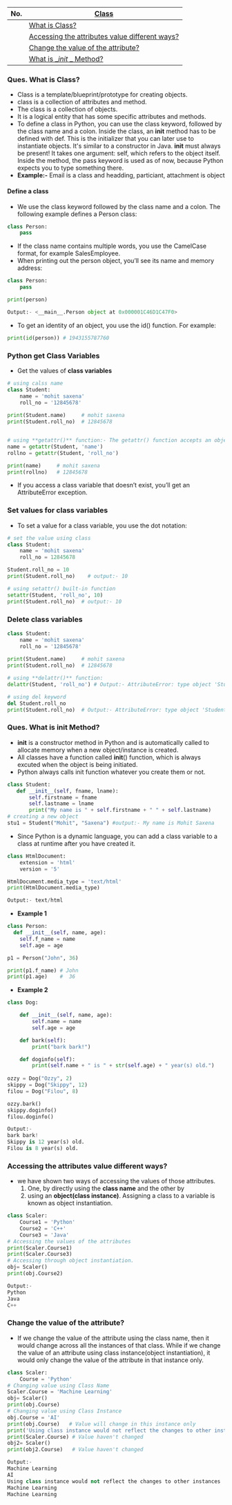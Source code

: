 |  No.  | [Class]()                                                                                        |
| :---: | ------------------------------------------------------------------------------------------------ |
|       | [What is Class?](#ques--what-is-class)                                                           |
|       | [Accessing the attributes value different ways?](#accessing-the-attributes-value-different-ways) |
|       | [Change the value of the attribute?](#change-the-value-of-the-attribute)                         |
|       | [What is __init_ _ Method?](#ques--what-is-init-method)                                        |

### Ques.  What is Class?
* Class is a template/blueprint/prototype for creating objects.
* class is a collection of attributes and method.
* The class is a collection of objects.
* It is a logical entity that has some specific attributes and methods.
* To define a class in Python, you can use the class keyword, followed by the class name and a colon. Inside the class, an __init__ method has to be defined with def. This is the initializer that you can later use to instantiate objects. It's similar to a constructor in Java. __init__ must always be present! It takes one argument: self, which refers to the object itself. Inside the method, the pass keyword is used as of now, because Python expects you to type something there.
* **Example:-** Email is a class and headding, particiant, attachment is object

#### Define a class
* We use the class keyword followed by the class name and a colon. The following example defines a Person class:
```python
class Person:
    pass
```
* If the class name contains multiple words, you use the CamelCase format, for example SalesEmployee.
* When printing out the person object, you’ll see its name and memory address:
```python
class Person:
    pass

print(person)

Output:- <__main__.Person object at 0x000001C46D1C47F0>
```
* To get an identity of an object, you use the id() function. For example:
```python
print(id(person)) # 1943155787760
```

### Python get Class Variables
* Get the values of **class variables**
```python
# using calss name
class Student:
    name = 'mohit saxena'
    roll_no = '12845678'
    
print(Student.name)     # mohit saxena
print(Student.roll_no)  # 12845678


# using **getattr()** function:- The getattr() function accepts an object and a variable name. It returns the value of the class variable.
name = getattr(Student, 'name')
rollno = getattr(Student, 'roll_no')

print(name)     # mohit saxena
print(rollno)   # 12845678
```
* If you access a class variable that doesn’t exist, you’ll get an AttributeError exception.



### Set values for class variables
* To set a value for a class variable, you use the dot notation:

```python
# set the value using class
class Student:
    name = 'mohit saxena'
    roll_no = 12845678

Student.roll_no = 10     
print(Student.roll_no)    # output:- 10

# using setattr() built-in function
setattr(Student, 'roll_no', 10)
print(Student.roll_no)  # output:- 10
```


### Delete class variables
```python
class Student:
    name = 'mohit saxena'
    roll_no = '12845678'
    
print(Student.name)     # mohit saxena
print(Student.roll_no)  # 12845678

# using **delattr()** function:
delattr(Student, 'roll_no') # Output:- AttributeError: type object 'Student' has no attribute 'roll_no'

# using del keyword
del Student.roll_no
print(Student.roll_no)  # Output:- AttributeError: type object 'Student' has no attribute 'roll_no'
```

### Ques.  What is __init__ Method?
* **__init__** is a constructor method in Python and is automatically called to allocate memory when a new object/instance is created.
* All classes have a function called __init__() function, which is always excuted when the object is being initiated.
* Python always calls init function whatever you create them or not.

```python
class Student:
   def __init__(self, fname, lname):
       self.firstname = fname
       self.lastname = lname
       print("My name is " + self.firstname + " " + self.lastname)
# creating a new object
stu1 = Student("Mohit", "Saxena") #output:- My name is Mohit Saxena
```

* Since Python is a dynamic language, you can add a class variable to a class at runtime after you have created it. 
```python
class HtmlDocument:
    extension = 'html'
    version = '5'

HtmlDocument.media_type = 'text/html'
print(HtmlDocument.media_type)

Output:- text/html
```

* **Example 1**
```python
class Person:
  def __init__(self, name, age):
    self.f_name = name
    self.age = age

p1 = Person("John", 36)

print(p1.f_name) # John
print(p1.age)    #  36
```
* **Example 2**
```python
class Dog:

    def __init__(self, name, age):  
        self.name = name
        self.age = age

    def bark(self):
        print("bark bark!")

    def doginfo(self):
        print(self.name + " is " + str(self.age) + " year(s) old.")
        
ozzy = Dog("Ozzy", 2)
skippy = Dog("Skippy", 12)
filou = Dog("Filou", 8)

ozzy.bark()
skippy.doginfo()
filou.doginfo()

Output:-
bark bark!
Skippy is 12 year(s) old.
Filou is 8 year(s) old.
```

### Accessing the attributes value different ways?

* we have shown two ways of accessing the values of those attributes.
    1. One, by directly using the **class name** and the other by 
    2. using an **object(class instance)**. Assigning a class to a variable is known as object instantiation.
```python
class Scaler:
    Course1 = 'Python'
    Course2 = 'C++'
    Course3 = 'Java'
# Accessing the values of the attributes
print(Scaler.Course1)
print(Scaler.Course3)
# Accessing through object instantiation.
obj= Scaler()
print(obj.Course2)

Output:-
Python
Java
C++
```

### Change the value of the attribute?

* If we change the value of the attribute using the class name, then it would change across all the instances of that class. While if we change the value of an attribute using class instance(object instantiation), it would only change the value of the attribute in that instance only.
```python
class Scaler:
    Course = 'Python'
# Changing value using Class Name
Scaler.Course = 'Machine Learning'
obj= Scaler()
print(obj.Course)
# Changing value using Class Instance 
obj.Course = 'AI'
print(obj.Course)   # Value will change in this instance only
print('Using class instance would not reflect the changes to other instances')
print(Scaler.Course) # Value haven't changed
obj2= Scaler()
print(obj2.Course)   # Value haven't changed

Output:- 
Machine Learning
AI
Using class instance would not reflect the changes to other instances
Machine Learning
Machine Learning
```


